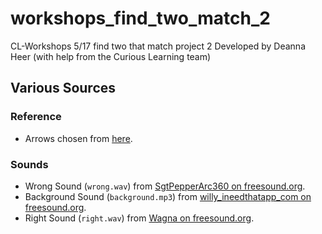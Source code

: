 # workshops_find_two_match_2
CL-Workshops 5/17 find two that match project 2
Developed by Deanna Heer (with help from the Curious Learning team)

## Various Sources
### Reference
- Arrows chosen from [here](xahlee.info/comp/unicode_arrows.html).
### Sounds
- Wrong Sound (`wrong.wav`) from [SgtPepperArc360 on freesound.org](https://www.freesound.org/people/SgtPepperArc360/sounds/341732/).
- Background Sound (`background.mp3`) from [willy_ineedthatapp_com on freesound.org](https://freesound.org/people/willy_ineedthatapp_com/sounds/167328/).
- Right Sound (`right.wav`) from [Wagna on freesound.org](https://freesound.org/people/Wagna/sounds/325805/).
